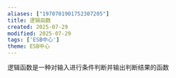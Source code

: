 ```yaml
---
aliases: ["1970701901752307205"]
title: 逻辑函数
created: 2025-07-29
modified: 2025-07-29
tags: ['ESB中心']
theme: ESB中心
---
```


逻辑函数是一种对输入进行条件判断并输出判断结果的函数